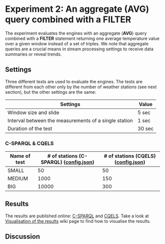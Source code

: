 # Experiment 2: An aggregate (AVG) query combined with a FILTER

The experiment evaluates the engines with an aggregate (**AVG**) query combined with a **FILTER** statement returning one average temperature value over a given window instead of a set of triples. We note that aggregate queries are a crucial means in stream processing settings to receive data summaries or reveal trends.

## Settings

Three different tests are used to evaluate the engines. The tests are different from each other only by the number of weather stations (see next section), but the other settings are the same:

Settings | Value
---------|------
Window size and slide | 5 sec
Interval between the measurements of a single station | 1 sec
Duration of the test | 30 sec

### C-SPARQL & CQELS

Name of test | # of stations (C-SPARQL) ([config.json](https://github.com/YABench/yabench-one/blob/master/Experiment_2/csparql/config.json)) | # of stations (CQELS) ([config.json](https://github.com/YABench/yabench-one/blob/master/Experiment_2/cqels/config.json))
-------------|--------------------------|----------------------
SMALL | 50 | 50
MEDIUM | 1000 | 150
BIG | 10000 | 300

## Results

The results are published online: [C-SPARQL](https://github.com/YABench/yabench-one/tree/master/Experiment_2/csparql/results) and [CQELS](https://github.com/YABench/yabench-one/tree/master/Experiment_2/cqels/results). Take a look at [Visualisation of the results](https://github.com/YABench/yabench/wiki#visualisation-the-results) wiki page to find how to visualise the results.

## Discussion
